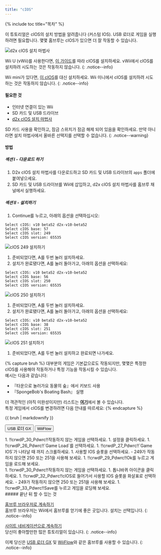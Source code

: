 ```yaml
---
title: "cIOS"
---
```


{% include toc title="목차" %}

이 튜토리얼은 cIOS의 설치 방법을 알려줍니다 (커스텀 IOS). USB 로더로 게임을 실행하려면 필요합니다. 몇몇 홈브루는 cIOS가 있으면 더 잘 작동할 수 있습니다.

![d2x cIOS 설치 마법사](/images/cios/cIOS.png)

Wii U (vWii)를 사용한다면, [이 가이드](https://wiiu.hacks.guide/#/vwii-modding)를 따라 cIOS를 설치하세요. vWii에서 cIOS를 설치하려 시도하는 것은 작동하지 않습니다.
{: .notice--info}

Wii mini가 있다면, [이 cIOS](cios-mini)를 대신 설치하세요. Wii 미니에서 cIOS를 설치하려 시도하는 것은 작동하지 않습니다.
{: .notice--info}

#### 필요한 것

* 인터넷 연결이 있는 Wii
* SD 카드 및 USB 드라이브
* [d2x cIOS 설치 마법사](/assets/files/d2x-cIOS-Installer-Wii.zip)

SD 카드 사용을 확인하고, 잠금 스위치가 잠금 해제 되어 있음을 확인하세요. 만약 아니라면 설치 마법사에서 올바른 선택지를 선택할 수 없습니다.
{: .notice--warning}

#### 방법

##### 섹션 I - 다운로드 하기

1. D2x cIOS 설치 마법사를 다운로드하고 SD 카드 및 USB 드라이브의 `apps` 폴더에 붙여넣으세요.
1. SD 카드 및 USB 드라이브를 Wii에 삽입하고, d2x cIOS 설치 마법사를 홈브루 채널에서 실행하세요.

##### 섹션 II - 설치하기

1. Continue를 누르고, 아래의 옵션을 선택하십시오:
```
Select cIOS: v10 beta52 d2x-v10-beta52
Select cIOS base: 57
Select cIOS slot: 249
Select cIOS version: 65535
```
![cIOS 249 설치하기](/images/cios/Install249.png)
1. 준비되었다면, A를 두번 눌러 설치하세요.
1. 설치가 완료됐다면, A를 눌러 돌아가고, 아래의 옵션을 선택하세요:
```
Select cIOS: v10 beta52 d2x-v10-beta52
Select cIOS base: 56
Select cIOS slot: 250
Select cIOS version: 65535
```
![cIOS 250 설치하기](/images/cios/Install250.png)
1. 준비되었다면, A를 두번 눌러 설치하세요.
1. 설치가 완료됐다면, A를 눌러 돌아가고, 아래의 옵션을 선택하세요:
```
Select cIOS: v10 beta52 d2x-v10-beta52
Select cIOS base: 38
Select cIOS slot: 251
Select cIOS version: 65535
```
![cIOS 251 설치하기](/images/cios/Install251.png)
1. 준비되었다면, A를 두번 눌러 설치하고 완료되면 나가세요.

{% capture bruh %}
대부분의 게임은 기본값으로도 작동되지만, 몇몇은 특정한 cIOS를 사용해야 작동하거나 특정 기능을 작동시킬 수 있습니다.<br> 예시는 다음과 같습니다:
* 『타운으로 놀러가요 동물의 숲』에서 키보드 사용
* 『SpongeBob's Boating Bash』 실행

더 객관적인 (아직 미완성이지만) 리스트는 [**여기**](https://wiki.gbatemp.net/wiki/Wii_cIOS_base_Compatibility_List)에서 볼 수 있습니다.<br> 특정 게임에서 cIOS를 변경하려면 다음 안내를 따르세요:
{% endcapture %}
<div class="notice--warning">{{ bruh | markdownify }}</div>

<button class="tablinks btn btn--large btn--primary" id="defaultOpen" onclick="openTab(event, 'usbloadergx')">USB 로더 GX</button>
<button class="tablinks btn btn--large btn--info" onclick="openTab(event, 'wiiflow')">WiiFlow</button>

<div id="usbloadergx" class="blanktabcontent" markdown="1">
1. !!crwdP_30_Pdwrc!!작동하지 않는 게임을 선택하세요.
1. 설정을 클릭하세요.
1. !!crwdP_26_Pdwrc!!`Game Load`를 선택하세요.
1. !!crwdP_27_Pdwrc!!`Game IOS`가 나타날 때 까지 스크롤하세요.
1. 사용할 IOS 슬롯을 선택하세요.
    - 249가 작동하지 않으면 250 또는 251을 사용해 보세요.
1. !!crwdP_29_Pdwrc!!Ok를 누르고 게임을 로드해 보세요.
</div>
<div id="wiiflow" class="blanktabcontent" markdown="1">
1. !!crwdP_30_Pdwrc!!작동하지 않는 게임을 선택하세요.
1. 톱니바퀴 아이콘을 클릭하세요.
1. !!crwdP_32_Pdwrc!!cIOS로 들어가서 사용할 IOS 슬롯을 화살표로 선택하세요.
    - 249가 작동하지 않으면 250 또는 251을 사용해 보세요.
1. !!crwdP_33_Pdwrc!!Save를 누르고 게임을 로딩해 보세요.
</div>
##### 끝난 뒤 할 수 있는 것

[홈브루 브라우저로 계속하기](hbb)<br> 홈브루 브라우저는 Wii에서 홈브루를 얻기에 좋은 곳입니다. 설치는 선택입니다.
{: .notice--info}

[사이트 네비게이션으로 계속하기](site-navigation)<br>당신이 좋아할만한 많은 튜토리얼이 있습니다.
{: .notice--info}

이제 당신은 [USB 로더 GX](usbloadergx) 및 [WiiFlow](wiiflow)와 같은 홈브루를 사용할 수 있습니다.
{: .notice--info}

<script>
    let tabcontent = document.getElementsByClassName("blanktabcontent");
    let tablinks = document.getElementsByClassName("tablinks");

    function openTab(evt, tabName) {
        let element;

        for (element of tabcontent) {
            element.style.display = "none";
        }

        for (element of tablinks) {
            element.className = element.className.replace("btn--primary", "btn--info");
            if (!element.className.includes('btn--info'))
                element.className += " btn--info";
        }

        document.getElementById(tabName).style.display = "block";
        evt.currentTarget.className = evt.currentTarget.className.replace("btn--info", "btn--primary");
    }

    // Get the element with id="defaultOpen" and click on it
    document.getElementById("defaultOpen").click();
</script>
